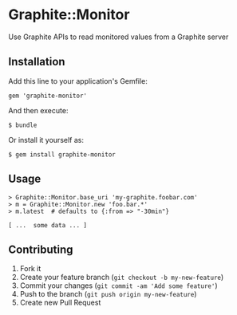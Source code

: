 # Graphite::Monitor

Use Graphite APIs to read monitored values from a Graphite server

## Installation

Add this line to your application's Gemfile:

    gem 'graphite-monitor'

And then execute:

    $ bundle

Or install it yourself as:

    $ gem install graphite-monitor

## Usage

    > Graphite::Monitor.base_uri 'my-graphite.foobar.com'
    > m = Graphite::Monitor.new 'foo.bar.*'
    > m.latest  # defaults to {:from => "-30min"}

    [ ...  some data ... ]

## Contributing

1. Fork it
2. Create your feature branch (`git checkout -b my-new-feature`)
3. Commit your changes (`git commit -am 'Add some feature'`)
4. Push to the branch (`git push origin my-new-feature`)
5. Create new Pull Request
